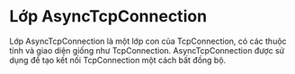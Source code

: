 # Lớp AsyncTcpConnection

Lớp AsyncTcpConnection là một lớp con của TcpConnection, có các thuộc tính và giao diện giống như TcpConnection. AsyncTcpConnection được sử dụng để tạo kết nối TcpConnection một cách bất đồng bộ.
